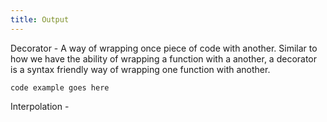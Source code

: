 ```yaml
---
title: Output
---
```

Decorator - A way of wrapping once piece of code with another. Similar
to how we have the ability of wrapping a function with a another, a
decorator is a syntax friendly way of wrapping one function with
another.

    code example goes here

Interpolation -
